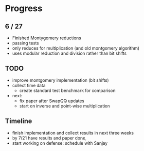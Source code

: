 # Progress

## 6 / 27

* Finished Montygomery reductions
* passing tests
* only reduces for multiplication (and old montgomery algorithm)
* uses modular reduction and division rather than bit shifts

## TODO
* improve montgomery implementation (bit shifts)
* collect time data 
  * create standard test benchmark for comparison
* next:
  * fix paper after SwapQQ updates
  * start on inverse and point-wise multiplication
  
## Timeline
* finish implementation and collect results in next three weeks
* by 7/21 have results and paper done, 
* start working on defense: schedule with Sanjay
